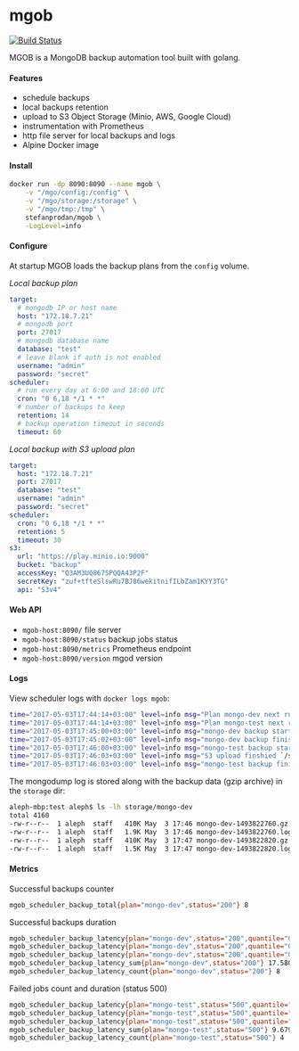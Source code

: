# mgob

[![Build Status](https://travis-ci.org/stefanprodan/mgob.svg?branch=master)](https://travis-ci.org/stefanprodan/mgob)

MGOB is a MongoDB backup automation tool built with golang.

#### Features

* schedule backups
* local backups retention
* upload to S3 Object Storage (Minio, AWS, Google Cloud)
* instrumentation with Prometheus
* http file server for local backups and logs
* Alpine Docker image

#### Install

```bash
docker run -dp 8090:8090 --name mgob \
    -v "/mgo/config:/config" \
    -v "/mgo/storage:/storage" \
    -v "/mgo/tmp:/tmp" \
    stefanprodan/mgob \
    -LogLevel=info
```

#### Configure

At startup MGOB loads the backup plans from the `config` volume.

_Local backup plan_

```yaml
target:
  # mongodb IP or host name
  host: "172.18.7.21"
  # mongodb port
  port: 27017
  # mongodb database name
  database: "test"
  # leave blank if auth is not enabled
  username: "admin"
  password: "secret"
scheduler:
  # run every day at 6:00 and 18:00 UTC
  cron: "0 6,18 */1 * *"
  # number of backups to keep
  retention: 14
  # backup operation timeout in seconds
  timeout: 60
```

_Local backup with S3 upload plan_

```yaml
target:
  host: "172.18.7.21"
  port: 27017
  database: "test" 
  username: "admin"
  password: "secret"
scheduler:
  cron: "0 6,18 */1 * *"
  retention: 5
  timeout: 30
s3:
  url: "https://play.minio.io:9000"
  bucket: "backup"
  accessKey: "Q3AM3UQ867SPQQA43P2F"
  secretKey: "zuf+tfteSlswRu7BJ86wekitnifILbZam1KYY3TG"
  api: "S3v4"
```

#### Web API

* `mgob-host:8090/` file server
* `mgob-host:8090/status` backup jobs status
* `mgob-host:8090/metrics` Prometheus endpoint
* `mgob-host:8090/version` mgod version

#### Logs

View scheduler logs with `docker logs mgob`:

```bash
time="2017-05-03T17:44:14+03:00" level=info msg="Plan mongo-dev next run at 2017-05-03 17:45:00 +0300 EEST" 
time="2017-05-03T17:44:14+03:00" level=info msg="Plan mongo-test next run at 2017-05-03 17:46:00 +0300 EEST" 
time="2017-05-03T17:45:00+03:00" level=info msg="mongo-dev backup started" 
time="2017-05-03T17:45:02+03:00" level=info msg="mongo-dev backup finished in 2.313856701s archive size 420 kB" 
time="2017-05-03T17:46:00+03:00" level=info msg="mongo-test backup started" 
time="2017-05-03T17:46:03+03:00" level=info msg="S3 upload finshied `/storage/mongo-test/mongo-test-1493822760.gz` -> `mongo-test/bktest/mongo-test-1493822760.gz` Total: 1.17 KB, Transferred: 1.17 KB, Speed: 3.00 KB/s " 
time="2017-05-03T17:46:03+03:00" level=info msg="mongo-test backup finished in 3.505959481s archive size 1.2 kB" 
```

The mongodump log is stored along with the backup data (gzip archive) in the `storage` dir:

```bash
aleph-mbp:test aleph$ ls -lh storage/mongo-dev
total 4160
-rw-r--r--  1 aleph  staff   410K May  3 17:46 mongo-dev-1493822760.gz
-rw-r--r--  1 aleph  staff   1.9K May  3 17:46 mongo-dev-1493822760.log
-rw-r--r--  1 aleph  staff   410K May  3 17:47 mongo-dev-1493822820.gz
-rw-r--r--  1 aleph  staff   1.5K May  3 17:47 mongo-dev-1493822820.log
```

#### Metrics

Successful backups counter

```bash
mgob_scheduler_backup_total{plan="mongo-dev",status="200"} 8
```

Successful backups duration

```bash
mgob_scheduler_backup_latency{plan="mongo-dev",status="200",quantile="0.5"} 2.149668417
mgob_scheduler_backup_latency{plan="mongo-dev",status="200",quantile="0.9"} 2.39848413
mgob_scheduler_backup_latency{plan="mongo-dev",status="200",quantile="0.99"} 2.39848413
mgob_scheduler_backup_latency_sum{plan="mongo-dev",status="200"} 17.580484907
mgob_scheduler_backup_latency_count{plan="mongo-dev",status="200"} 8
```

Failed jobs count and duration (status 500)

```bash
mgob_scheduler_backup_latency{plan="mongo-test",status="500",quantile="0.5"} 2.4180213
mgob_scheduler_backup_latency{plan="mongo-test",status="500",quantile="0.9"} 2.438254775
mgob_scheduler_backup_latency{plan="mongo-test",status="500",quantile="0.99"} 2.438254775
mgob_scheduler_backup_latency_sum{plan="mongo-test",status="500"} 9.679809477
mgob_scheduler_backup_latency_count{plan="mongo-test",status="500"} 4
```